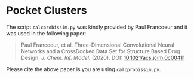 # Pocket Clusters

The script `calcprobissim.py` was kindly provided by Paul Francoeur and it was used in the following paper:

> Paul Francoeur, et al. Three-Dimensional Convolutional Neural Networks and a CrossDocked Data Set for Structure Based Drug Design. *J. Chem. Inf. Model.* (2020). DOI: [10.1021/acs.jcim.0c00411](https://doi.org/10.1021/acs.jcim.0c00411)

Please cite the above paper is you are using `calcprobissim.py`.